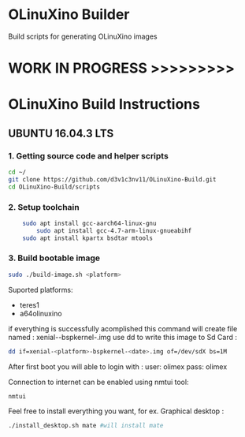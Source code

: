 # OLinuXino Builder
Build scripts for generating OLinuXino images


# WORK IN PROGRESS >>>>>>>>> 

# OLinuXino Build Instructions

## UBUNTU 16.04.3 LTS

### 1. Getting source code and helper scripts
	
```bash
cd ~/
git clone https://github.com/d3v1c3nv11/OLinuXino-Build.git
cd OLinuXino-Build/scripts
```
### 2. Setup toolchain
```bash
	sudo apt install gcc-aarch64-linux-gnu
        sudo apt install gcc-4.7-arm-linux-gnueabihf
	sudo apt install kpartx bsdtar mtools
```

### 3. Build bootable image 

```bash
sudo ./build-image.sh <platform>
```
Suported platforms:
* teres1
* a64olinuxino


if everything is successfully acomplished this command will create file named :
xenial-<platform>-bspkernel-<date>.img
use dd to write this image to Sd Card : 
```bash
dd if=xenial-<platform>-bspkernel-<date>.img of=/dev/sdX bs=1M
```

After first boot you will able to login with : 
user: olimex
pass: olimex

Connection to internet can be enabled using nmtui tool:
```bash
nmtui
```

Feel free to install everything you want, for ex. Graphical desktop : 
```bash
./install_desktop.sh mate #will install mate 
```
